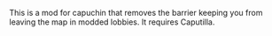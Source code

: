 This is a mod for capuchin that removes the barrier keeping you from leaving the map in modded lobbies. It requires Caputilla.